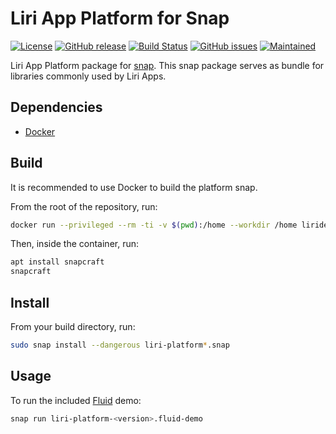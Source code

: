 Liri App Platform for Snap
==========================

[![License](https://img.shields.io/badge/license-GPLv3.0-blue.svg)](https://www.gnu.org/licenses/gpl-3.0.html)
[![GitHub release](https://img.shields.io/github/release/lirios/platform-snap.svg)](https://github.com/lirios/platform-snap)
[![Build Status](https://travis-ci.org/lirios/platform-snap.svg?branch=develop)](https://travis-ci.org/lirios/platform-snap)
[![GitHub issues](https://img.shields.io/github/issues/lirios/platform-snap.svg)](https://github.com/lirios/platform-snap/issues)
[![Maintained](https://img.shields.io/maintenance/yes/2018.svg)](https://github.com/lirios/platform-snap/commits/develop)

Liri App Platform package for [snap][snapcraft-io]. This snap package
serves as bundle for libraries commonly used by Liri Apps.

## Dependencies

* [Docker][docker-com]

## Build

It is recommended to use Docker to build the platform snap.

From the root of the repository, run:

```bash
docker run --privileged --rm -ti -v $(pwd):/home --workdir /home liridev/ci-ubuntu bash
```

Then, inside the container, run:

```bash
apt install snapcraft
snapcraft
```

## Install

From your build directory, run:

```bash
sudo snap install --dangerous liri-platform*.snap
```

## Usage

To run the included [Fluid][fluid-gh] demo:

```bash
snap run liri-platform-<version>.fluid-demo
```

[docker-com]: https://www.docker.com/
[snapcraft-io]: https://snapcraft.io
[snapcraft-gh]: https://github.com/snapcore/snapcraft
[fluid-gh]: http://github.com/lirios/fluid
